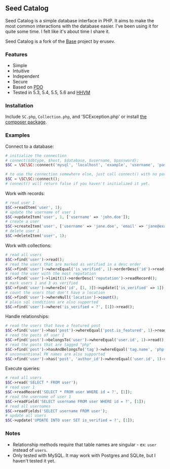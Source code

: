 ## Seed Catalog

Seed Catalog is a simple database interface in PHP. It aims to make the most common interactions with the database easier. I've been using it for quite some time. I felt like it's about time I share it.

Seed Catalog is a fork of the [Base](https://github.com/erusev/base) project by erusev.

### Features

- Simple
- Intuitive
- Independent
- Secure
- Based on [PDO](http://php.net/manual/en/book.pdo.php)
- Tested in 5.3, 5.4, 5.5, 5.6 and [HHVM](http://hhvm.com/)

### Installation

Include `SC.php`, `Collection.php`, and 'SCException.php' or install [the composer package](https://packagist.org/packages/onesimus-systems/seed-catalog).

### Examples

Connect to a database:
```php
# initialize the connection
# connect($dbtype, $host, $database, $username, $password);
$SC = \SC\SC::connect('mysql', 'localhost', 'example', 'username', 'password');

# to use the connection somewhere else, just call connect() with no parameters
$SC = \SC\SC::connect();
# connect() will return false if you haven't initialized it yet.
```

Work with records:
```php
# read user 1
$SC->readItem('user', 1);
# update the username of user 1
$SC->updateItem('user', 1, ['username' => 'john.doe']);
# create a user
$SC->createItem('user', ['username' => 'jane.doe', 'email' => 'jane@example.com']);
# delete user 1
$SC->deleteItem('user', 1);
```

Work with collections:
```php
# read all users
$SC->find('user')->read();
# read the users that are marked as verified in a desc order
$SC->find('user')->whereEqual('is_verified', 1)->orderDesc('id')->read();
# read the user with the most reputation
$SC->find('user')->limit(1)->orderDesc('reputation')->readRecord();
# mark users 1 and 3 as verified
$SC->find('user')->whereIn('id', [1, 3])->update(['is_verified' => 1]);
# count the users that don't have a location
$SC->find('user')->whereNull('location')->count();
# plain sql conditions are also supported
$SC->find('user')->where('is_verified = ?', [1])->read();
```

Handle relationships:
```php
# read the users that have a featured post
$SC->find('user')->has('post')->whereEqual('post.is_featured', 1)->read();
# read the posts of user 1
$SC->find('post')->belongsTo('user')->whereEqual('user.id', 1)->read();
# read the posts that are tagged "php"
$SC->find('post')->hasAndBelongsTo('tag')->whereEqual('tag.name', 'php')->read();
# unconventional FK names are also supported
$SC->find('user')->has('post', 'author_id')->whereEqual('user.id', 1)->read();
```

Execute queries:
```php
# read all users
$SC->read('SELECT * FROM user');
# read user 1
$SC->readRecord('SELECT * FROM user WHERE id = ?', [1]);
# read the username of user 1
$SC->readField('SELECT username FROM user WHERE id = ?', [1]);
# read all usernames
$SC->readFields('SELECT username FROM user');
# update all users
$SC->update('UPDATE INTO user SET is_verified = ?', [1]);
```

### Notes

- Relationship methods require that table names are singular - ex: `user` instead of `users`.
- Only tested with MySQL. It may work with Postgres and SQLite, but I haven't tested it yet.

<!--
[![Build Status](http://img.shields.io/travis/erusev/base.svg?style=flat-square)](https://travis-ci.org/erusev/base)

[![Latest Stable Version](http://img.shields.io/packagist/v/erusev/base.svg?style=flat-square)](https://packagist.org/packages/erusev/base)
-->
